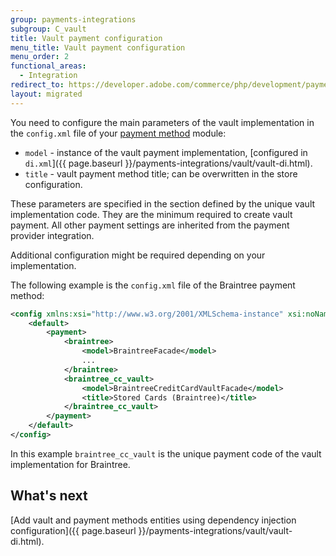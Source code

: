 ```yaml
---
group: payments-integrations
subgroup: C_vault
title: Vault payment configuration
menu_title: Vault payment configuration
menu_order: 2
functional_areas:
  - Integration
redirect_to: https://developer.adobe.com/commerce/php/development/payments-integrations/vault/vault-payment-configuration/
layout: migrated
---
```


You need to configure the main parameters of the vault implementation in the `config.xml` file of your [payment method](https://glossary.magento.com/payment-method) module:

*  `model` - instance of the vault payment implementation, [configured in `di.xml`]({{ page.baseurl }}/payments-integrations/vault/vault-di.html).
*  `title` - vault payment method title; can be overwritten in the store configuration.

These parameters are specified in the section defined by the unique vault implementation code. They are the minimum required to create vault payment. All other payment settings are inherited from the payment provider integration.

Additional configuration might be required depending on your implementation.

The following example is the `config.xml` file of the Braintree payment method:

```xml
<config xmlns:xsi="http://www.w3.org/2001/XMLSchema-instance" xsi:noNamespaceSchemaLocation="urn:magento:module:Magento_Store:etc/config.xsd">
    <default>
        <payment>
            <braintree>
                <model>BraintreeFacade</model>
                ...
            </braintree>
            <braintree_cc_vault>
                <model>BraintreeCreditCardVaultFacade</model>
                <title>Stored Cards (Braintree)</title>
            </braintree_cc_vault>
        </payment>
    </default>
</config>
```

In this example `braintree_cc_vault` is the unique payment code of the vault implementation for Braintree.

## What's next

[Add vault and payment methods entities using dependency injection configuration]({{ page.baseurl }}/payments-integrations/vault/vault-di.html).
